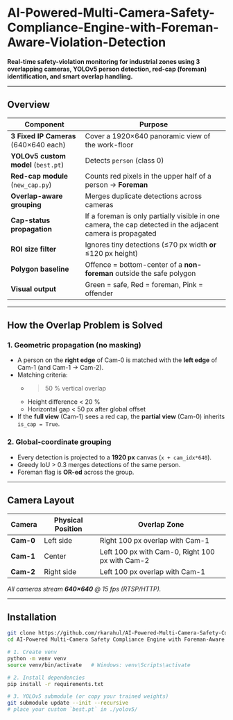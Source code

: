 # AI-Powered-Multi-Camera-Safety-Compliance-Engine-with-Foreman-Aware-Violation-Detection
**Real-time safety-violation monitoring for industrial zones using 3 overlapping cameras, YOLOv5 person detection, red-cap (foreman) identification, and smart overlap handling.**

---
## Overview  

| Component | Purpose |
|-----------|---------|
| **3 Fixed IP Cameras** (640×640 each) | Cover a 1920×640 panoramic view of the work-floor |
| **YOLOv5 custom model** (`best.pt`) | Detects `person` (class 0) |
| **Red-cap module** (`new_cap.py`) | Counts red pixels in the upper half of a person → **Foreman** |
| **Overlap-aware grouping** | Merges duplicate detections across cameras |
| **Cap-status propagation** | If a foreman is only partially visible in one camera, the cap detected in the adjacent camera is propagated |
| **ROI size filter** | Ignores tiny detections (≤70 px width **or** ≤120 px height) |
| **Polygon baseline** | Offence = bottom-center of a **non-foreman** outside the safe polygon |
| **Visual output** | Green = safe, Red = foreman, Pink = offender |

---

## How the Overlap Problem is Solved  

### 1. **Geometric propagation (no masking)**  
* A person on the **right edge** of Cam-0 is matched with the **left edge** of Cam-1 (and Cam-1 → Cam-2).  
* Matching criteria:  
  * >50 % vertical overlap  
  * Height difference < 20 %  
  * Horizontal gap < 50 px after global offset  
* If the **full view** (Cam-1) sees a red cap, the **partial view** (Cam-0) inherits `is_cap = True`.  

### 2. **Global-coordinate grouping**  
* Every detection is projected to a **1920 px** canvas (`x + cam_idx*640`).  
* Greedy IoU > 0.3 merges detections of the same person.  
* Foreman flag is **OR-ed** across the group.

---

## Camera Layout  

| Camera | Physical Position | Overlap Zone |
|--------|-------------------|--------------|
| **Cam-0** | Left side | Right 100 px overlap with Cam-1 |
| **Cam-1** | Center | Left 100 px with Cam-0, Right 100 px with Cam-2 |
| **Cam-2** | Right side | Left 100 px overlap with Cam-1 |

*All cameras stream **640×640** @ 15 fps (RTSP/HTTP).*

---

## Installation  

```bash
git clone https://github.com/rkarahul/AI-Powered-Multi-Camera-Safety-Compliance-Engine-with-Foreman-Aware-Violation-Detection.git
cd AI-Powered Multi-Camera Safety Compliance Engine with Foreman-Aware Violation Detection

# 1. Create venv
python -m venv venv
source venv/bin/activate   # Windows: venv\Scripts\activate

# 2. Install dependencies
pip install -r requirements.txt

# 3. YOLOv5 submodule (or copy your trained weights)
git submodule update --init --recursive
# place your custom `best.pt` in ./yolov5/
